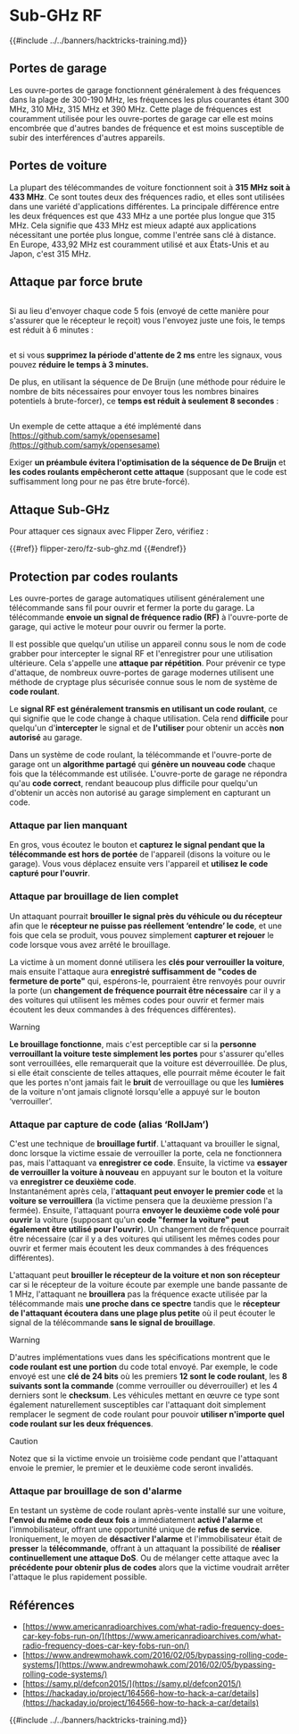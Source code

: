 # Sub-GHz RF

{{#include ../../banners/hacktricks-training.md}}

## Portes de garage

Les ouvre-portes de garage fonctionnent généralement à des fréquences dans la plage de 300-190 MHz, les fréquences les plus courantes étant 300 MHz, 310 MHz, 315 MHz et 390 MHz. Cette plage de fréquences est couramment utilisée pour les ouvre-portes de garage car elle est moins encombrée que d'autres bandes de fréquence et est moins susceptible de subir des interférences d'autres appareils.

## Portes de voiture

La plupart des télécommandes de voiture fonctionnent soit à **315 MHz soit à 433 MHz**. Ce sont toutes deux des fréquences radio, et elles sont utilisées dans une variété d'applications différentes. La principale différence entre les deux fréquences est que 433 MHz a une portée plus longue que 315 MHz. Cela signifie que 433 MHz est mieux adapté aux applications nécessitant une portée plus longue, comme l'entrée sans clé à distance.\
En Europe, 433,92 MHz est couramment utilisé et aux États-Unis et au Japon, c'est 315 MHz.

## **Attaque par force brute**

<figure><img src="../../images/image (1084).png" alt=""><figcaption></figcaption></figure>

Si au lieu d'envoyer chaque code 5 fois (envoyé de cette manière pour s'assurer que le récepteur le reçoit) vous l'envoyez juste une fois, le temps est réduit à 6 minutes :

<figure><img src="../../images/image (622).png" alt=""><figcaption></figcaption></figure>

et si vous **supprimez la période d'attente de 2 ms** entre les signaux, vous pouvez **réduire le temps à 3 minutes.**

De plus, en utilisant la séquence de De Bruijn (une méthode pour réduire le nombre de bits nécessaires pour envoyer tous les nombres binaires potentiels à brute-forcer), ce **temps est réduit à seulement 8 secondes** :

<figure><img src="../../images/image (583).png" alt=""><figcaption></figcaption></figure>

Un exemple de cette attaque a été implémenté dans [https://github.com/samyk/opensesame](https://github.com/samyk/opensesame)

Exiger **un préambule évitera l'optimisation de la séquence de De Bruijn** et **les codes roulants empêcheront cette attaque** (supposant que le code est suffisamment long pour ne pas être brute-forcé).

## Attaque Sub-GHz

Pour attaquer ces signaux avec Flipper Zero, vérifiez :

{{#ref}}
flipper-zero/fz-sub-ghz.md
{{#endref}}

## Protection par codes roulants

Les ouvre-portes de garage automatiques utilisent généralement une télécommande sans fil pour ouvrir et fermer la porte du garage. La télécommande **envoie un signal de fréquence radio (RF)** à l'ouvre-porte de garage, qui active le moteur pour ouvrir ou fermer la porte.

Il est possible que quelqu'un utilise un appareil connu sous le nom de code grabber pour intercepter le signal RF et l'enregistrer pour une utilisation ultérieure. Cela s'appelle une **attaque par répétition**. Pour prévenir ce type d'attaque, de nombreux ouvre-portes de garage modernes utilisent une méthode de cryptage plus sécurisée connue sous le nom de système de **code roulant**.

Le **signal RF est généralement transmis en utilisant un code roulant**, ce qui signifie que le code change à chaque utilisation. Cela rend **difficile** pour quelqu'un d'**intercepter** le signal et de **l'utiliser** pour obtenir un accès **non autorisé** au garage.

Dans un système de code roulant, la télécommande et l'ouvre-porte de garage ont un **algorithme partagé** qui **génère un nouveau code** chaque fois que la télécommande est utilisée. L'ouvre-porte de garage ne répondra qu'au **code correct**, rendant beaucoup plus difficile pour quelqu'un d'obtenir un accès non autorisé au garage simplement en capturant un code.

### **Attaque par lien manquant**

En gros, vous écoutez le bouton et **capturez le signal pendant que la télécommande est hors de portée** de l'appareil (disons la voiture ou le garage). Vous vous déplacez ensuite vers l'appareil et **utilisez le code capturé pour l'ouvrir**.

### Attaque par brouillage de lien complet

Un attaquant pourrait **brouiller le signal près du véhicule ou du récepteur** afin que le **récepteur ne puisse pas réellement ‘entendre’ le code**, et une fois que cela se produit, vous pouvez simplement **capturer et rejouer** le code lorsque vous avez arrêté le brouillage.

La victime à un moment donné utilisera les **clés pour verrouiller la voiture**, mais ensuite l'attaque aura **enregistré suffisamment de "codes de fermeture de porte"** qui, espérons-le, pourraient être renvoyés pour ouvrir la porte (un **changement de fréquence pourrait être nécessaire** car il y a des voitures qui utilisent les mêmes codes pour ouvrir et fermer mais écoutent les deux commandes à des fréquences différentes).

> [!WARNING]
> **Le brouillage fonctionne**, mais c'est perceptible car si la **personne verrouillant la voiture teste simplement les portes** pour s'assurer qu'elles sont verrouillées, elle remarquerait que la voiture est déverrouillée. De plus, si elle était consciente de telles attaques, elle pourrait même écouter le fait que les portes n'ont jamais fait le **bruit** de verrouillage ou que les **lumières** de la voiture n'ont jamais clignoté lorsqu'elle a appuyé sur le bouton ‘verrouiller’.

### **Attaque par capture de code (alias ‘RollJam’)**

C'est une technique de **brouillage furtif**. L'attaquant va brouiller le signal, donc lorsque la victime essaie de verrouiller la porte, cela ne fonctionnera pas, mais l'attaquant va **enregistrer ce code**. Ensuite, la victime va **essayer de verrouiller la voiture à nouveau** en appuyant sur le bouton et la voiture va **enregistrer ce deuxième code**.\
Instantanément après cela, l'**attaquant peut envoyer le premier code** et la **voiture se verrouillera** (la victime pensera que la deuxième pression l'a fermée). Ensuite, l'attaquant pourra **envoyer le deuxième code volé pour ouvrir** la voiture (supposant qu'un **code "fermer la voiture" peut également être utilisé pour l'ouvrir**). Un changement de fréquence pourrait être nécessaire (car il y a des voitures qui utilisent les mêmes codes pour ouvrir et fermer mais écoutent les deux commandes à des fréquences différentes).

L'attaquant peut **brouiller le récepteur de la voiture et non son récepteur** car si le récepteur de la voiture écoute par exemple une bande passante de 1 MHz, l'attaquant ne **brouillera** pas la fréquence exacte utilisée par la télécommande mais **une proche dans ce spectre** tandis que le **récepteur de l'attaquant écoutera dans une plage plus petite** où il peut écouter le signal de la télécommande **sans le signal de brouillage**.

> [!WARNING]
> D'autres implémentations vues dans les spécifications montrent que le **code roulant est une portion** du code total envoyé. Par exemple, le code envoyé est une **clé de 24 bits** où les premiers **12 sont le code roulant**, les **8 suivants sont la commande** (comme verrouiller ou déverrouiller) et les 4 derniers sont le **checksum**. Les véhicules mettant en œuvre ce type sont également naturellement susceptibles car l'attaquant doit simplement remplacer le segment de code roulant pour pouvoir **utiliser n'importe quel code roulant sur les deux fréquences**.

> [!CAUTION]
> Notez que si la victime envoie un troisième code pendant que l'attaquant envoie le premier, le premier et le deuxième code seront invalidés.

### Attaque par brouillage de son d'alarme

En testant un système de code roulant après-vente installé sur une voiture, **l'envoi du même code deux fois** a immédiatement **activé l'alarme** et l'immobilisateur, offrant une opportunité unique de **refus de service**. Ironiquement, le moyen de **désactiver l'alarme** et l'immobilisateur était de **presser** la **télécommande**, offrant à un attaquant la possibilité de **réaliser continuellement une attaque DoS**. Ou de mélanger cette attaque avec la **précédente pour obtenir plus de codes** alors que la victime voudrait arrêter l'attaque le plus rapidement possible.

## Références

- [https://www.americanradioarchives.com/what-radio-frequency-does-car-key-fobs-run-on/](https://www.americanradioarchives.com/what-radio-frequency-does-car-key-fobs-run-on/)
- [https://www.andrewmohawk.com/2016/02/05/bypassing-rolling-code-systems/](https://www.andrewmohawk.com/2016/02/05/bypassing-rolling-code-systems/)
- [https://samy.pl/defcon2015/](https://samy.pl/defcon2015/)
- [https://hackaday.io/project/164566-how-to-hack-a-car/details](https://hackaday.io/project/164566-how-to-hack-a-car/details)

{{#include ../../banners/hacktricks-training.md}}
